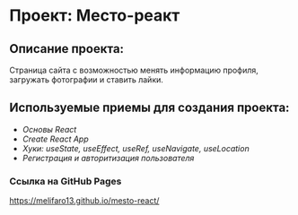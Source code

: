 # Проект: Место-реакт

## Описание проекта:
Страница сайта с возможностью менять информацию профиля, загружать фотографии и ставить лайки.

## Используемые приемы для создания проекта:
+ *Основы React*
+ *Create React App*
+ *Хуки: useState, useEffect, useRef, useNavigate, useLocation*
+ *Регистрация и авторитизация пользователя*


### Ссылка на GitHub Pages
https://melifaro13.github.io/mesto-react/

